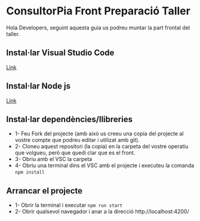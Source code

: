 # ConsultorPia Front Preparació Taller

Hola Developers, seguint aquesta guia us podreu muntar la part frontal del taller.

## Instal·lar Visual Studio Code

[Link](https://code.visualstudio.com/download)


## Instal·lar Node js

[Link](https://nodejs.org/en/download)


## Instal·lar dependències/llibreries 

- 1- Feu Fork del projecte (amb això us creeu una copia del projecte al vostre compte que podreu editar i utilizat amb git).
- 2- Cloneu aquest repositori (la copia) en la carpeta del vostre operatiu que volgueu, però que quedi clar que es el front.
- 3- Obriu amb el VSC la carpeta
- 4- Obriu una terminal dins el VSC amb el projecte i executeu la comanda `npm install`


## Arrancar el projecte

- 1- Obrir la terminal i executar `npm run start`
- 2- Obrir qualsevol navegador i anar a la direcció http://localhost:4200/